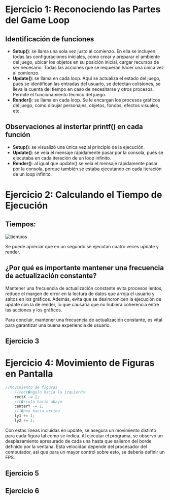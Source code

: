 # Ejercicio 1: Reconociendo las Partes del Game Loop

## Identificación de funciones

- **Setup()**: se llama una sola vez justo al comienzo. En ella se incluyen todas las configuraciones iniciales, como crear y preparar el ambiente del juego, ubicar los objetos en su posición inicial, cargar recursos de ser necesario. Todas las acciones que se requieran hacer una única vez al comienzo.
- **Update()**: se llama en cada loop. Aquí se actualiza el estado del juego, pues se identifican las entradas del usuario, se detectan colisiones, se lleva la cuenta del tiempo en caso de necesitarse y otros procesos. Permite el funcionamiento técnico del juego.
- **Render()**: se llama en cada loop. Se le encargan los procesos gráficos del juego, como dibujar personajes, objetos, fondos, efectos visuales, etc.

## Observaciones al instertar printf() en cada función

- **Setup()**: se visualizó una única vez al principio de la ejecución.
- **Update()**: se veía el mensaje rápidamente pasar por la consola, pues se ejecutaba en cada iteración de un loop infinito.
- **Render()**: al igual que update() se veía el mensaje rápidamente pasar por la consola, porque también se estaba ejecutando en cada iteración de un loop infinito.

# Ejercicio 2: Calculando el Tiempo de Ejecución

## Tiempos:
![tiempos](https://github.com/hacUPB/sc-2420-eval-u2-SofiaLezcanoArenas/blob/main/Game_loop_SDL2/Ejercicio2/tiempos%20de%20ejecuci%C3%B3n.png)

Se puede apreciar que en un segundo se ejecutan cuatro veces update y render.

## ¿Por qué es importante mantener una frecuencia de actualización constante?

Mantener una frecuencia de actualización constante evita procesos lentos, reduce el margen de error en la lectura de datos que arroja el usuario y saltos en los gráficos. Además, evita que se desincronicen la ejecución de update con la de render, lo que causaría que no hubiera coherencia entre las acciones y los gráficos. 

Para concluir, mantener una frecuencia de actualización constante, es vital para garantizar una buena experiencia de usuario.

## Ejercicio 3

# Ejercicio 4: Movimiento de Figuras en Pantalla

``` C
//Movimiento de figuras
    //rect�ngulo hacia la izquierda
    rectX -= 1;
    //c�rculo hacia abajo
    centerY -= 1;
    //l�nea hacia arriba
    ly1 += 1;
    ly2 += 1;
```

Con estas líneas incluidas en update, se asegura un movimiento distinto para cada figura tal como se indica. Al ejecutar el programa, se observó un desplazamiento apresurado de cada una hasta que salieron del borde definido por la ventana. Esta velocidad depende del procesador del computador, así que para un mayor control sobre esto, se debería definir un FPS.

## Ejercicio 5

## Ejercicio 6